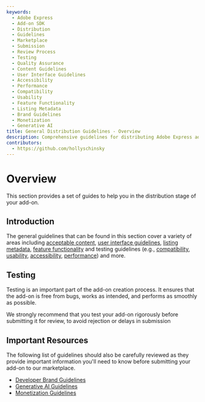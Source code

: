 ```yaml
---
keywords:
  - Adobe Express
  - Add-on SDK
  - Distribution
  - Guidelines
  - Marketplace
  - Submission
  - Review Process
  - Testing
  - Quality Assurance
  - Content Guidelines
  - User Interface Guidelines
  - Accessibility
  - Performance
  - Compatibility
  - Usability
  - Feature Functionality
  - Listing Metadata
  - Brand Guidelines
  - Monetization
  - Generative AI
title: General Distribution Guidelines - Overview
description: Comprehensive guidelines for distributing Adobe Express add-ons. Learn about submission requirements, testing guidelines, content policies, and marketplace standards.
contributors:
  - https://github.com/hollyschinsky
---
```


# Overview

This section provides a set of guides to help you in the distribution stage of your add-on.

## Introduction

The general guidelines that can be found in this section cover a variety of areas including [acceptable content](./content.md), [user interface guidelines](./user_interface.md), [listing metadata](./listing.md), [feature functionality](./features.md) and testing guidelines (e.g., [compatibility](./compatibility.md), [usability](./usability.md), [accessibility](./accessibility.md), [performance](./performance.md)) and more.

## Testing

Testing is an important part of the add-on creation process. It ensures that the add-on is free from bugs, works as intended, and performs as smoothly as possible.

We strongly recommend that you test your add-on rigorously before submitting it for review, to avoid rejection or delays in submission

## Important Resources

The following list of guidelines should also be carefully reviewed as they provide important information you'll need to know before submitting your add-on to our marketplace.

- [Developer Brand Guidelines](../brand_guidelines.md/)
- [Generative AI Guidelines](../genai/index.md)
- [Monetization Guidelines](../monetization.md)
